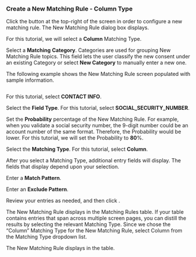 ### Create a New Matching Rule - Column Type

<Discovery Landing>

Click the <icon> button at the top-right of the screen in order to configure a new matching rule. The New Matching Rule dialog box displays. 

For this tutorial, we will select a **Column** Matching Type. 

<NewMatchingRule>

Select a **Matching** **Category**. Categories are used for grouping New Matching Rule topics. This field lets the user classify the new consent under an existing Category or select **New Category** to manually enter a new one.

The following example shows the New Matching Rule screen populated with sample information.

<image>

For this tutorial, select **CONTACT INFO**.

<NewMatchingRule2>

Select the **Field Type**. For this tutorial, select **SOCIAL_SECURITY_NUMBER**. 

<NewMatchingRule3>

Set the **Probability** percentage of the New Matching Rule. For example, when you validate a social security number, the 9-digit number could be an account number of the same format. Therefore, the Probability would be lower. For this tutorial, we will set the Probability to **80**%. 

<NewMatchingRule4>

Select the **Matching Type**. For this tutorial, select **Column**. 

After you select a Matching Type, additional entry fields will display. The fields that display depend upon your selection. 

<NewMatchingRule5>

Enter a **Match Pattern**.

<NewMatchingRule6>

Enter an **Exclude Pattern**.

<NewMatchingRule7>

Review your entries as needed, and then click  <ICONSave>                               .

The New Matching Rule displays in the Matching Rules table. If your table contains entries that span across multiple screen pages, you can distill the results by selecting the relevant Matching Type. Since we chose the “Column” Matching Type for the New Matching Rule, select Column from the Matching Type dropdown list.

<NewMatchingRule10>

The New Matching Rule displays in the table.

<NewMatchingRule11>